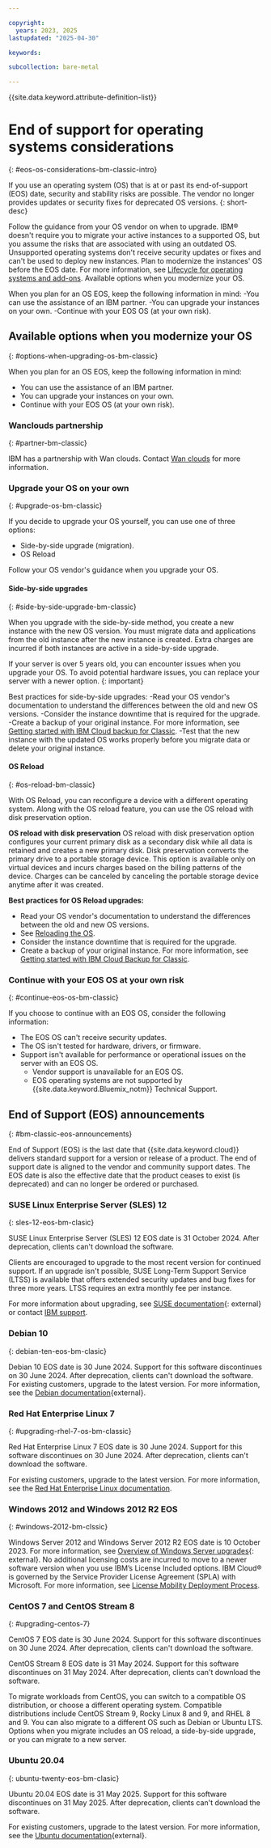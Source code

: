 ```yaml
---

copyright:
  years: 2023, 2025
lastupdated: "2025-04-30"

keywords:

subcollection: bare-metal

---
```


{{site.data.keyword.attribute-definition-list}}

# End of support for operating systems considerations
{: #eos-os-considerations-bm-classic-intro}

If you use an operating system (OS) that is at or past its end-of-support (EOS) date, security and stability risks are possible. The vendor no longer provides updates or security fixes for deprecated OS versions.
{: short-desc}

Follow the guidance from your OS vendor on when to upgrade. IBM® doesn't require you to migrate your active instances to a supported OS, but you assume the risks that are associated with using an outdated OS. Unsupported operating systems don't receive security updates or fixes and can't be used to deploy new instances. Plan to modernize the instances' OS before the EOS date. For more information, see [Lifecycle for operating systems and add-ons](/docs/bare-metal?topic=bare-metal-product-lifecycle-classic).
Available options when you modernize your OS.

When you plan for an OS EOS, keep the following information in mind:
-You can use the assistance of an IBM partner.
-You can upgrade your instances on your own.
-Continue with your EOS OS (at your own risk).


## Available options when you modernize your OS
{: #options-when-upgrading-os-bm-classic}

When you plan for an OS EOS, keep the following information in mind:

* You can use the assistance of an IBM partner. 
* You can upgrade your instances on your own.
* Continue with your EOS OS (at your own risk).

### Wanclouds partnership
{: #partner-bm-classic}

IBM has a partnership with Wan clouds. Contact [Wan clouds]() for more information.

### Upgrade your OS on your own
{: #upgrade-os-bm-classic}

If you decide to upgrade your OS yourself, you can use one of three options:
- Side-by-side upgrade (migration).
- OS Reload

Follow your OS vendor's guidance when you upgrade your OS.

#### Side-by-side upgrades
{: #side-by-side-upgrade-bm-classic}

When you upgrade with the side-by-side method, you create a new instance with the new OS version. You must migrate data and applications from the old instance after the new instance is created. Extra charges are incurred if both instances are active in a side-by-side upgrade.

If your server is over 5 years old, you can encounter issues when you upgrade your OS. To avoid potential hardware issues, you can replace your server with a newer option.
{: important}

Best practices for side-by-side upgrades:
-Read your OS vendor's documentation to understand the differences between the old and new OS versions.
-Consider the instance downtime that is required for the upgrade.
-Create a backup of your original instance. For more information, see [Getting started with IBM Cloud backup for Classic](/docs/Backup?topic=Backup-getting-started).
-Test that the new instance with the updated OS works properly before you migrate data or delete your original instance.

#### OS Reload
{: #os-reload-bm-classic}

With OS Reload, you can reconfigure a device with a different operating system. Along with the OS reload feature, you can use the OS reload with disk preservation option.

**OS reload with disk preservation**
OS reload with disk preservation option configures your current primary disk as a secondary disk while all data is retained and creates a new primary disk. 
Disk preservation converts the primary drive to a portable storage device. This option is available only on virtual devices and incurs charges based on the billing patterns of the device. Charges can be canceled by canceling the portable storage device anytime after it was created.

**Best practices for OS Reload upgrades:**
- Read your OS vendor's documentation to understand the differences between the old and new OS versions.
- See [Reloading the OS](/docs/bare-metal?topic=bare-metal-reloading-the-os).
- Consider the instance downtime that is required for the upgrade.
- Create a backup of your original instance. For more information, see [Getting started with IBM Cloud Backup for Classic](/docs/Backup?topic=Backup-getting-started).

### Continue with your EOS OS at your own risk
{: #continue-eos-os-bm-classic}

If you choose to continue with an EOS OS, consider the following information:

- The EOS OS can't receive security updates.
- The OS isn't tested for hardware, drivers, or firmware.
- Support isn't available for performance or operational issues on the server with an EOS OS.
   - Vendor support is unavailable for an EOS OS.
   - EOS operating systems are not supported by {{site.data.keyword.Bluemix_notm}} Technical Support.

## End of Support (EOS) announcements
{: #bm-classic-eos-announcements}

End of Support (EOS) is the last date that {{site.data.keyword.cloud}} delivers standard support for a version or release of a product. The end of support date is aligned to the vendor and community support dates. The EOS date is also the effective date that the product ceases to exist (is deprecated) and can no longer be ordered or purchased.

### SUSE Linux Enterprise Server (SLES) 12 
{: sles-12-eos-bm-clasic}

SUSE Linux Enterprise Server (SLES) 12 EOS date is 31 October 2024. After deprecation, clients can't download the software.

Clients are encouraged to upgrade to the most recent version for continued support. If an upgrade isn't possible, SUSE Long-Term Support Service (LTSS) is available that offers extended security updates and bug fixes for three more years. LTSS requires an extra monthly fee per instance.

For more information about upgrading, see [SUSE documentation](https://documentation.suse.com/sles/15-SP6/single-html/SLES-upgrade/#sec-upgrade-paths-supported){: external} or contact [IBM support](/docs/account?topic=account-using-avatar).

### Debian 10
{: debian-ten-eos-bm-clasic}

Debian 10 EOS date is 30 June 2024. Support for this software discontinues on 30 June 2024. After deprecation, clients can't download the software. For existing customers, upgrade to the latest version. For more information, see the [Debian documentation](https://www.debian.org/releases/bookworm/amd64/release-notes/ch-upgrading.en.html){external}.

### Red Hat Enterprise Linux 7
{: #upgrading-rhel-7-os-bm-classic}

Red Hat Enterprise Linux 7 EOS date is 30 June 2024. Support for this software discontinues on 30 June 2024. After deprecation, clients can't download the software.

For existing customers, upgrade to the latest version. For more information, see the [Red Hat Enterprise Linux documentation](https://access.redhat.com/support/policy/updates/errata).

### Windows 2012 and Windows 2012 R2 EOS
{: #windows-2012-bm-clssic}

Windows Server 2012 and Windows Server 2012 R2 EOS date is 10 October 2023. For more information, see [Overview of Windows Server upgrades](https://learn.microsoft.com/en-us/windows-server/get-started/upgrade-overview){: external}.
No additional licensing costs are incurred to move to a newer software version when you use IBM’s License Included options. IBM Cloud® is governed by the Service Provider License Agreement (SPLA) with Microsoft. For more information, see [License Mobility Deployment Process](/docs/microsoft?topic=microsoft-microsoft-license-mobility-process).

### CentOS 7 and CentOS Stream 8
{: #upgrading-centos-7}

CentOS 7 EOS date is 30 June 2024. Support for this software discontinues on 30 June 2024. After deprecation, clients can't download the software.

CentOS Stream 8 EOS date is 31 May 2024. Support for this software discontinues on 31 May 2024. After deprecation, clients can't download the software.

To migrate workloads from CentOS, you can switch to a compatible OS distribution, or choose a different operating system. Compatible distributions include CentOS Stream 9, Rocky Linux 8 and 9, and RHEL 8 and 9. You can also migrate to a different OS such as Debian or Ubuntu LTS. Options when you migrate includes an OS reload, a side-by-side upgrade, or you can migrate to a new server.

### Ubuntu 20.04
{: ubuntu-twenty-eos-bm-clasic}

Ubuntu 20.04 EOS date is 31 May 2025. Support for this software discontinues on 31 May 2025. After deprecation, clients can't download the software. 

For existing customers, upgrade to the latest version. For more information, see the [Ubuntu documentation](https://ubuntu.com/20-04){external}.
